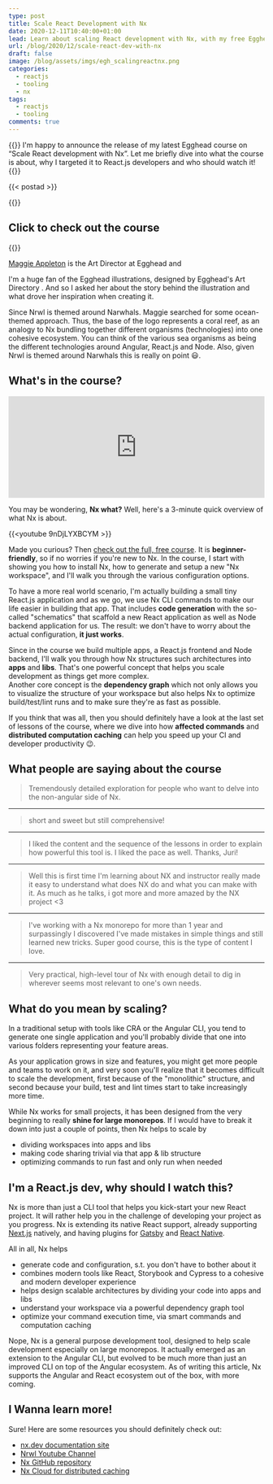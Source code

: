 ```yaml
---
type: post
title: Scale React Development with Nx
date: 2020-12-11T10:40:00+01:00
lead: Learn about scaling React development with Nx, with my free Egghead course
url: /blog/2020/12/scale-react-dev-with-nx
draft: false
image: /blog/assets/imgs/egh_scalingreactnx.png
categories:
  - reactjs
  - tooling
  - nx
tags:
  - reactjs
  - tooling
comments: true
---
```

{{<intro>}}
I'm happy to announce the release of my latest Egghead course on “Scale React development with Nx”. Let me briefly dive into what the course is about, why I targeted it to React.js developers and who should watch it!
{{</intro>}}

<!--more-->

{{< postad >}}

{{<toc>}}


## Click to check out the course

{{<egghead-course uid="playlists/scale-react-development-with-nx-4038" lesson_img="/blog/assets/imgs/egh_scalingreactnx.png" >}}

[Maggie Appleton](https://twitter.com/Mappletons) is the Art Director at Egghead and 

I'm a huge fan of the Egghead illustrations, designed by Egghead's Art Directory . And so I asked her about the story behind the illustration and what drove her inspiration when creating it.

Since Nrwl is themed around Narwhals. Maggie searched for some ocean-themed approach. Thus, the base of the logo represents a coral reef, as an analogy to Nx bundling together different organisms (technologies) into one cohesive ecosystem. You can think of the various sea organisms as being the different technologies around Angular, React.js and Node. Also, given Nrwl is themed around Narwhals this is really on point :smiley:.

## What's in the course?

<iframe height="200px" width="100%" frameborder="no" scrolling="no" seamless src="https://player.simplecast.com/6f83d912-2595-4d5b-9851-aaeb46232951?dark=true"></iframe>

You may be wondering, **Nx what?** Well, here's a 3-minute quick overview of what Nx is about.

{{<youtube 9nDjLYXBCYM >}}

Made you curious? Then [check out the full, free course](https://egghead.io/playlists/scale-react-development-with-nx-4038). It is **beginner-friendly**, so if no worries if you're new to Nx. In the course, I start with showing you how to install Nx, how to generate and setup a new "Nx workspace", and I'll walk you through the various configuration options.

To have a more real world scenario, I'm actually building a small tiny React.js application and as we go, we use Nx CLI commands to make our life easier in building that app. That includes **code generation** with the so-called "schematics" that scaffold a new React application as well as Node backend application for us. The result: we don't have to worry about the actual configuration, **it just works**.

Since in the course we build multiple apps, a React.js frontend and Node backend, I'll walk you through how Nx structures such architectures into **apps** and **libs**. That's one powerful concept that helps you scale development as things get more complex.\
Another core concept is the **dependency graph** which not only allows you to visualize the structure of your workspace but also helps Nx to optimize build/test/lint runs and to make sure they're as fast as possible.

If you think that was all, then you should definitely have a look at the last set of lessons of the course, where we dive into how **affected commands** and **distributed computation caching** can help you speed up your CI and developer productivity :wink:.

## What people are saying about the course

> Tremendously detailed exploration for people who want to delve into the non-angular side of Nx.

---

> short and sweet but still comprehensive!

---

> I liked the content and the sequence of the lessons in order to explain how powerful this tool is. I liked the pace as well. Thanks, Juri!

---

> Well this is first time I'm learning about NX and instructor really made it easy to understand what does NX do and what you can make with it. As much as he talks, i got more and more amazed by the NX project <3

---

> I've  working with a Nx monorepo for more than 1 year and surpassingly I discovered I've made mistakes in simple things and still learned new tricks. Super good course, this is the type of content I love.

---

> Very practical, high-level tour of Nx with enough detail to dig in wherever seems most relevant to one's own needs.


## What do you mean by scaling?

In a traditional setup with tools like CRA or the Angular CLI, you tend to generate one single application and you'll probably divide that one into various folders representing your feature areas.

As your application grows in size and features, you might get more people and teams to work on it, and very soon you'll realize that it becomes difficult to scale the development, first because of the "monolithic" structure, and second because your build, test and lint times start to take increasingly more time.

While Nx works for small projects, it has been designed from the very beginning to really **shine for large monorepos**. If I would have to break it down into just a couple of points, then Nx helps to scale by

* dividing workspaces into apps and libs
* making code sharing trivial via that app & lib structure
* optimizing commands to run fast and only run when needed

## I'm a React.js dev, why should I watch this?

Nx is more than just a CLI tool that helps you kick-start your new React project. It will rather help you in the challenge of developing your project as you progress. Nx is extending its native React support, already supporting [Next.js](https://nx.dev/latest/react/plugins/next/overview) natively, and having plugins for [Gatsby](https://github.com/nrwl/gatsby) and [React Native](https://github.com/nrwl/nx-react-native). 

All in all, Nx helps

* generate code and configuration, s.t. you don't have to bother about it
* combines modern tools like React, Storybook and Cypress to a cohesive and modern developer experience
* helps design scalable architectures by dividing your code into apps and libs
* understand your workspace via a powerful dependency graph tool
* optimize your command execution time, via smart commands and computation caching


Nope, Nx is a general purpose development tool, designed to help scale development especially on large monorepos. It actually emerged as an extension to the Angular CLI, but evolved to be much more than just an improved CLI on top of the Angular ecosystem. As of writing this article, Nx supports the Angular and React ecosystem out of the box, with more coming.

## I Wanna learn more!

Sure! Here are some resources you should definitely check out:

* [nx.dev documentation site](https://nx.dev)
* [Nrwl Youtube Channel](https://www.youtube.com/c/Nrwl_io/videos)
* [Nx GitHub repository](https://github.com/nrwl/nx)
* [Nx Cloud for distributed caching](https://nx.app)